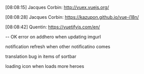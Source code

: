 
[08:08:15] Jacques Corbin: http://vuex.vuejs.org/

[08:08:28] Jacques Corbin: https://kazupon.github.io/vue-i18n/

[08:08:42] Quentin: https://vuetifyjs.com/en/


-- OK error on addhero when updating imgurl

notification refresh when other notificatino comes

translation bug in items of sortbar

loading icon when loads  more heroes